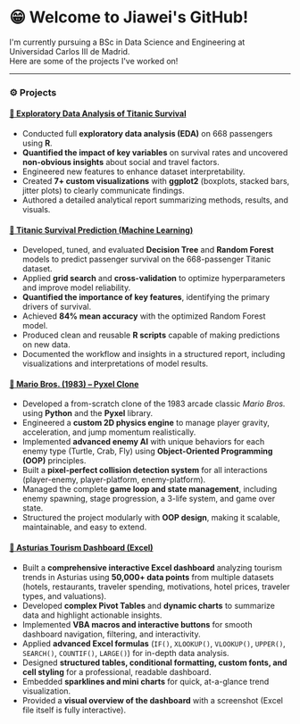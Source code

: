 # 😁 Welcome to Jiawei's GitHub!

I'm currently pursuing a BSc in Data Science and Engineering at Universidad Carlos III de Madrid.  
Here are some of the projects I've worked on!

---

### ⚙️ Projects

#### [🔹 Exploratory Data Analysis of Titanic Survival](https://github.com/jiaweixu3/Exploratory-Data-Analysis-TITANIC)
- Conducted full **exploratory data analysis (EDA)** on 668 passengers using **R**.  
- **Quantified the impact of key variables** on survival rates and uncovered **non-obvious insights** about social and travel factors.  
- Engineered new features to enhance dataset interpretability.  
- Created **7+ custom visualizations** with **ggplot2** (boxplots, stacked bars, jitter plots) to clearly communicate findings.  
- Authored a detailed analytical report summarizing methods, results, and visuals.

#### [🔹 Titanic Survival Prediction (Machine Learning)](https://github.com/jiaweixu3/Machine-Learning-Prediction-TITANIC)
- Developed, tuned, and evaluated **Decision Tree** and **Random Forest** models to predict passenger survival on the 668-passenger Titanic dataset.  
- Applied **grid search** and **cross-validation** to optimize hyperparameters and improve model reliability.  
- **Quantified the importance of key features**, identifying the primary drivers of survival.  
- Achieved **84% mean accuracy** with the optimized Random Forest model.  
- Produced clean and reusable **R scripts** capable of making predictions on new data.  
- Documented the workflow and insights in a structured report, including visualizations and interpretations of model results.  

#### [🔹 Mario Bros. (1983) – Pyxel Clone](https://github.com/jiaweixu3/Mario-Bros-Pyxel-Clone)
- Developed a from-scratch clone of the 1983 arcade classic *Mario Bros.* using **Python** and the **Pyxel** library.
- Engineered a **custom 2D physics engine** to manage player gravity, acceleration, and jump momentum realistically.
- Implemented **advanced enemy AI** with unique behaviors for each enemy type (Turtle, Crab, Fly) using **Object-Oriented Programming (OOP)** principles.
- Built a **pixel-perfect collision detection system** for all interactions (player-enemy, player-platform, enemy-platform).
- Managed the complete **game loop and state management**, including enemy spawning, stage progression, a 3-life system, and game over state.
- Structured the project modularly with **OOP design**, making it scalable, maintainable, and easy to extend.

#### [🔹 Asturias Tourism Dashboard (Excel)](https://github.com/jiaweixu3/Excel-Asturias-Tourism-Analysis)
- Built a **comprehensive interactive Excel dashboard** analyzing tourism trends in Asturias using **50,000+ data points** from multiple datasets (hotels, restaurants, traveler spending, motivations, hotel prices, traveler types, and valuations).  
- Developed **complex Pivot Tables** and **dynamic charts** to summarize data and highlight actionable insights.  
- Implemented **VBA macros and interactive buttons** for smooth dashboard navigation, filtering, and interactivity.  
- Applied **advanced Excel formulas** (`IF()`, `XLOOKUP()`, `VLOOKUP()`, `UPPER()`, `SEARCH()`, `COUNTIF()`, `LARGE()`) for in-depth data analysis.  
- Designed **structured tables, conditional formatting, custom fonts, and cell styling** for a professional, readable dashboard.  
- Embedded **sparklines and mini charts** for quick, at-a-glance trend visualization.  
- Provided a **visual overview of the dashboard** with a screenshot (Excel file itself is fully interactive).  

